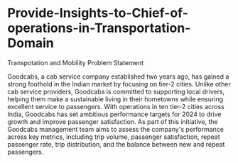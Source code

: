 # Provide-Insights-to-Chief-of-operations-in-Transportation-Domain
	
 Transpotation and Mobility Problem Statement

Goodcabs, a cab service company established two years ago, has gained a strong foothold in the Indian market by focusing on tier-2 cities. Unlike other cab service providers, Goodcabs is committed to supporting local drivers,
helping them make a sustainable living in their hometowns while ensuring excellent service to passengers. With operations in ten tier-2 cities across India, Goodcabs has set ambitious performance targets for 2024 to drive growth 
and improve passenger satisfaction. As part of this initiative, the Goodcabs management team aims to assess the company's performance across key metrics, including trip volume, passenger satisfaction, repeat passenger rate, trip distribution, 
and the balance between new and repeat passengers.
